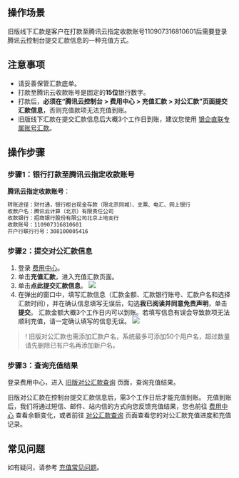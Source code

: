 ## 操作场景

旧版线下汇款是客户在打款至腾讯云指定收款账号110907316810601后需要登录腾讯云控制台提交汇款信息的一种充值方式。

## 注意事项

- 请妥善保管汇款底单。
- 打款至腾讯云收款账号是固定的**15位**银行数字。
- 打款后，**必须在“腾讯云控制台 > 费用中心 > 充值汇款 > 对公汇款”页面提交汇款信息**，否则充值款项无法充值到账。
- 旧版线下汇款在提交汇款信息后大概3个工作日到账，建议您使用 [银企直联专属账号汇款](https://cloud.tencent.com/document/product/555/9901)。

## 操作步骤

### 步骤1：银行打款至腾讯云指定收款账号

**腾讯云指定收款账号**：

```txt
转账途径：财付通，银行柜台现金存款（限北京同城）、支票、电汇、网上银行
收款户名：腾讯云计算（北京）有限责任公司
收款银行：招商银行股份有限公司北京上地支行
收款账号：110907316810601
开户行联行行号：308100005416
```

### 步骤2：提交对公汇款信息

1. 登录 [费用中心](https://console.cloud.tencent.com/expense)。
2. 单击**充值汇款**，进入充值汇款页面。
3. 单击**点此提交汇款信息**。
![](https://qcloudimg.tencent-cloud.cn/raw/f4ed75de209ea10525cfbb716d73505a.png)
4. 在弹出的窗口中，填写汇款信息（汇款金额、汇款银行账号、汇款户名和选择汇款时间），并在确认信息填写无误后，勾选**我已阅读并同意免责声明**，单击**提交**。
汇款金额大概3个工作日内可以到账。若填写信息有误会导致款项无法顺利充值，请一定确认填写的信息无误。
![](https://qcloudimg.tencent-cloud.cn/raw/6457b047f3f4e86da6bd01c1478372d4.png)
>! 旧版对公汇款也需添加汇款户名，系统最多可添加50个用户名，超过数量请先删除已有户名再添加新户名。
>

### 步骤3：查询充值结果

登录费用中心，进入 [旧版对公汇款查询](https://console.cloud.tencent.com/expense/rechargeofflineold) 页面，查询充值结果。

旧版对公汇款在控制台提交汇款信息后，需3个工作日后才能充值到账。
充值到账后，我们将通过短信、邮件、站内信的方式向您反馈充值结果，您也前往 [费用中心](https://console.cloud.tencent.com/expense/overview) 查看余额变化，或者前往 [对公汇款查询](https://console.cloud.tencent.com/expense/rechargeoffline) 页面查看您的对公汇款充值进度和充值记录。



## 常见问题

如有疑问，请参考 [充值常见问题](https://cloud.tencent.com/document/product/555/7444)。
